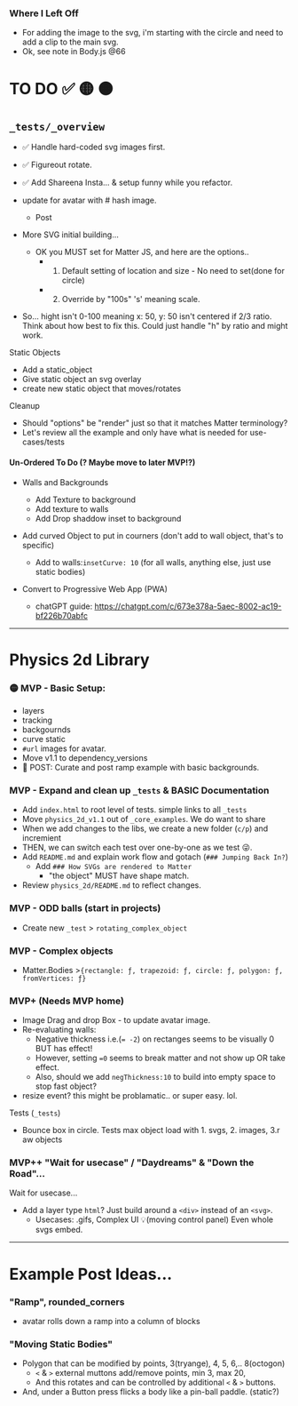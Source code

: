 ### Where I Left Off
- For adding the image to the svg, i'm starting with the circle and need to add a clip to the main svg. 
- Ok, see note in Body.js @66

# TO DO ✅ 🟡 🟠

## `_tests/_overview`
- ✅ Handle hard-coded svg images first. 
- ✅  Figureout rotate. 
- ✅  Add Shareena Insta... & setup funny while you refactor. 
- update for avatar with # hash image. 
  - Post

- More SVG initial building...
  - OK you MUST set for Matter JS, and here are the options..
    - 1. Default setting of location and size - No need to set(done for circle)
    - 2. Override by "100s" 's' meaning scale. 

- So... hight isn't 0-100 meaning x: 50, y: 50 isn't centered if 2/3 ratio. Think about how best to fix this. Could just handle "h" by ratio and might work. 

Static Objects
- Add a static_object
- Give static object an svg overlay
- create new static object that moves/rotates

Cleanup
- Should "options" be "render" just so that it matches Matter terminology?
- Let's review all the example and only have what is needed for use-cases/tests

#### Un-Ordered To Do (? Maybe move to later MVP!?)

- Walls and Backgrounds
  - Add Texture to background
  - Add texture to walls
  - Add Drop shaddow inset to background

- Add curved Object to put in courners (don't add to wall object, that's to specific)
  - Add to walls:`insetCurve: 10` (for all walls, anything else, just use static bodies)

- Convert to Progressive Web App (PWA) 
  - chatGPT guide: https://chatgpt.com/c/673e378a-5aec-8002-ac19-bf226b70abfc


----
# Physics 2d Library

### 🟡 MVP - Basic Setup: 
- layers
- tracking
- backgournds
- curve static
- `#url` images for avatar.
- Move v1.1 to dependency_versions
- 🦋 POST: Curate and post ramp example with basic backgrounds. 

### MVP - Expand and clean up `_tests` & BASIC Documentation
- Add `index.html` to root level of tests. simple links to all `_tests`
- Move `physics_2d_v1.1` out of `_core_examples`. We do want to share
- When we add changes to the libs, we create a new folder (`c/p`) and incremient
- THEN, we can switch each test over one-by-one as we test 😜.
- Add `README.md` and explain work flow and gotach (`### Jumping Back In?`)
  - Add `### How SVGs are rendered to Matter`
    - "the object" MUST have shape match. 
- Review `physics_2d/README.md` to reflect changes.

### MVP - ODD balls (start in projects)
- Create new `_test` > `rotating_complex_object`

### MVP - Complex objects 
- Matter.Bodies >`{rectangle: ƒ, trapezoid: ƒ, circle: ƒ, polygon: ƒ, fromVertices: ƒ}`

### MVP+ (Needs MVP home)
- Image Drag and drop Box - to update avatar image. 
- Re-evaluating walls:
  - Negative thickness i.e.(`= -2`) on rectanges seems to be visually 0 BUT has effect!
  - However, setting `=0` seems to break matter and not show up OR take effect.
  - Also, should we add `negThickness:10` to build into empty space to stop fast object?
- resize event? this might be problamatic.. or super easy. lol. 

Tests (`_tests`)
- Bounce box in circle. Tests max object load with 1. svgs, 2. images, 3.r aw objects

### MVP++ "Wait for usecase" / "Daydreams" & "Down the Road"...

Wait for usecase...
- Add a layer type `html`? Just build around a `<div>` instead of an `<svg>`. 
  - Usecases: .gifs, Complex UI 💡(moving control panel) Even whole svgs embed.


----
# Example Post Ideas...

### "Ramp", rounded_corners
- avatar rolls down a ramp into a column of blocks 

### "Moving Static Bodies"
- Polygon that can be modified by points, 3(tryange), 4, 5, 6,.. 8(octogon)
  - `<` & `>` external muttons add/remove points, min 3, max 20,  
  - And this rotates and can be controlled by additional `<` & `>` buttons.
- And, under a Button press flicks a body like a pin-ball paddle. (static?)